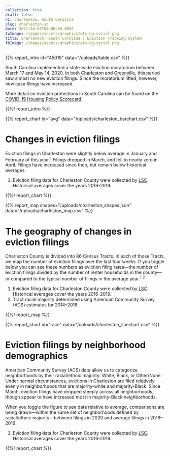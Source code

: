 ```yaml
---
collection: true
draft: false
h1: Charleston, South Carolina
slug: charleston-sc
date: 2021-04-07T04:00:00.000Z
twImage: /images/assets/graphics/ets-bg-social.png
title: Charleston, South Carolina | Eviction Tracking System
fbImage: /images/assets/graphics/ets-bg-social.png
---
```


{{% report_intro id="45019" data="/uploads/table.csv" %}}

South Carolina implemented a state-wide eviction moratorium between March 17 and May 14, 2020. In both Charleston and [Greenville](https://evictionlab.org/eviction-tracking/greenville-sc/), this period saw almost no new eviction filings. Since the moratorium lifted, however, new case filings have increased.

More detail on eviction protections in South Carolina can be found on the [COVID-19 Housing Policy Scorecard](https://evictionlab.org/covid-policy-scorecard/sc/).

{{%/ report_intro %}}



{{% report_chart id="avg" data="/uploads/charleston_barchart.csv" %}}

# Changes in eviction filings

Eviction filings in Charleston were slightly below average in January and February of this year.<sup>1</sup> Filings dropped in March, and fell to nearly zero in April. Filings have increased since then, but remain below historical averages.

1. Eviction filing data for Charleston County were collected by [LSC](https://www.lsc.gov/). Historical averages cover the years 2016-2019.

{{%/ report_chart %}}



{{% report_map shapes="/uploads/charleston_shapes.json" data="/uploads/charleston_map.csv" %}}

# The geography of changes in eviction filings

Charleston County is divided into 86 Census Tracts. In each of those Tracts, we map the number of eviction filings over the last four weeks. If you toggle below you can see these numbers as eviction filing rates—the number of eviction filings divided by the number of renter households in the county—or compared to the typical number of filings in the average year.<sup>1</sup> <sup>2</sup>

1. Eviction filing data for Charleston County were collected by [LSC](https://www.lsc.gov/). Historical averages cover the years 2016-2019.
2. Tract racial majority determined using American Community Survey (ACS) estimates for 2014–2018

{{%/ report_map %}}



{{% report_chart id="race" data="/uploads/charleston_linechart.csv" %}}



# Eviction filings by neighborhood demographics

American Community Survey (ACS) data allow us to categorize neighborhoods by their racial/ethnic majority: White, Black, or Other/None. Under normal circumstances, evictions in Charleston are filed relatively evenly in neighborhoods that are majority-white and majority-Black. Since March, eviction filings have dropped steeply across all neighborhoods, though appear to have increased most in majority-Black neighborhoods.

When you toggle the figure to see data relative to average, comparisons are being drawn—within the same set of neighborhoods defined by racial/ethnic majority—between filings in 2020 and average filings in 2016–2019.

1. Eviction filing data for Charleston County were collected by [LSC](https://www.lsc.gov/). Historical averages cover the years 2016-2019.



{{%/ report_chart %}}